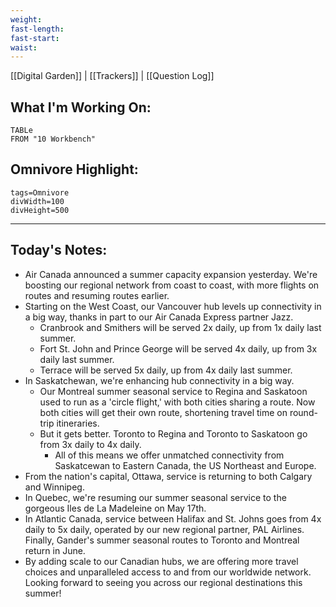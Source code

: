 ```yaml
---
weight: 
fast-length: 
fast-start: 
waist:
---
```

[[Digital Garden]] | [[Trackers]] | [[Question Log]]

## What I'm Working On:
```dataview
TABLe
FROM "10 Workbench"
```

## Omnivore Highlight:

```spotlight-note
tags=Omnivore
divWidth=100
divHeight=500
```

---
## Today's Notes:

- Air Canada announced a summer capacity expansion yesterday. We're boosting our regional network from coast to coast, with more flights on routes and resuming routes earlier.
- Starting on the West Coast, our Vancouver hub levels up connectivity in a big way, thanks in part to our Air Canada Express partner Jazz.
	- Cranbrook and Smithers will be served 2x daily, up from 1x daily last summer.
	- Fort St. John and Prince George will be served 4x daily, up from 3x daily last summer.
	- Terrace will be served 5x daily, up from 4x daily last summer.
- In Saskatchewan, we're enhancing hub connectivity in a big way.
	- Our Montreal summer seasonal service to Regina and Saskatoon used to run as a 'circle flight,' with both cities sharing a route. Now both cities will get their own route, shortening travel time on round-trip itineraries.
	- But it gets better. Toronto to Regina and Toronto to Saskatoon go from 3x daily to 4x daily.
		- All of this means we offer unmatched connectivity from Saskatcewan to Eastern Canada, the US Northeast and Europe.
- From the nation's capital, Ottawa, service is returning to both Calgary and Winnipeg.
- In Quebec, we're resuming our summer seasonal service to the gorgeous Iles de La Madeleine on May 17th.
- In Atlantic Canada, service between Halifax and St. Johns goes from 4x daily to 5x daily, operated by our new regional partner, PAL Airlines. Finally, Gander's summer seasonal routes to Toronto and Montreal return in June.
- By adding scale to our Canadian hubs, we are offering more travel choices and unparalleled access to and from our worldwide network. Looking forward to seeing you across our regional destinations this summer!